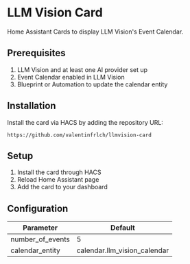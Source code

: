 # LLM Vision Card
Home Assistant Cards to display LLM Vision's Event Calendar.

## Prerequisites
1. LLM Vision and at least one AI provider set up
2. Event Calendar enabled in LLM Vision
3. Blueprint or Automation to update the calendar entity

## Installation
Install the card via HACS by adding the repository URL:
```
https://github.com/valentinfrlch/llmvision-card
```

## Setup
1. Install the card through HACS
2. Reload Home Assistant page
3. Add the card to your dashboard

## Configuration

| Parameter         | Default                     |
|-------------------|-----------------------------|
| number_of_events  | 5                           |
| calendar_entity   | calendar.llm_vision_calendar|
